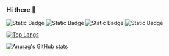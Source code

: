 ### Hi there 👋

![Static Badge](https://img.shields.io/badge/JavaScript-yellow)
![Static Badge](https://img.shields.io/badge/HTML_CSS-blue)
![Static Badge](https://img.shields.io/badge/C++(ing)-purple)
![Static Badge](https://img.shields.io/badge/Java(ing)-orange)

[![Top Langs](https://github-readme-stats.vercel.app/api/top-langs/?username=12171790)](https://github.com/anuraghazra/github-readme-stats&theme=radical)

[![Anurag's GitHub stats](https://github-readme-stats.vercel.app/api?username=12171790)](https://github.com/anuraghazra/github-readme-stats)

<!--
**12171790/12171790** is a ✨ _special_ ✨ repository because its `README.md` (this file) appears on your GitHub profile.

Here are some ideas to get you started:

- 🔭 I’m currently working on ...
- 🌱 I’m currently learning ...
- 👯 I’m looking to collaborate on ...
- 🤔 I’m looking for help with ...
- 💬 Ask me about ...
- 📫 How to reach me: ...
- 😄 Pronouns: ...
- ⚡ Fun fact: ...
-->
